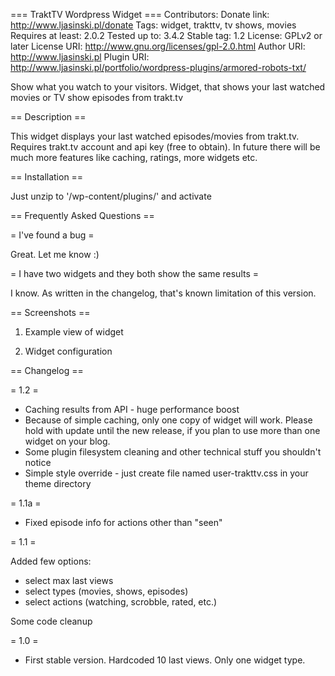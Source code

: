 === TraktTV Wordpress Widget ===
Contributors: 
Donate link: http://www.ljasinski.pl/donate
Tags: widget, trakttv, tv shows, movies
Requires at least: 2.0.2
Tested up to: 3.4.2
Stable tag: 1.2
License: GPLv2 or later
License URI: http://www.gnu.org/licenses/gpl-2.0.html
Author URI: http://www.ljasinski.pl
Plugin URI: http://www.ljasinski.pl/portfolio/wordpress-plugins/armored-robots-txt/

Show what you watch to your visitors. Widget, that shows your last watched movies or TV show episodes from trakt.tv

== Description ==

This widget displays your last watched episodes/movies from trakt.tv. Requires trakt.tv account and api key (free to obtain). In future there will be much more features like caching, ratings, more widgets etc.


== Installation ==

Just unzip to '/wp-content/plugins/' and activate

== Frequently Asked Questions ==

= I've found a bug =

Great. Let me know :)

= I have two widgets and they both show the same results =

I know. As written in the changelog, that's known limitation of this version.

== Screenshots ==

1. Example view of widget

2. Widget configuration

== Changelog ==

= 1.2 = 

* Caching results from API - huge performance boost
* Because of simple caching, only one copy of widget will work. Please hold with update until the new release, if you plan to use more than one widget on your blog.
* Some plugin filesystem cleaning and other technical stuff you shouldn't notice
* Simple style override - just create file named user-trakttv.css in your theme directory

= 1.1a =

* Fixed episode info for actions other than "seen"

= 1.1 = 

Added few options:
* select max last views
* select types (movies, shows, episodes)
* select actions (watching, scrobble, rated, etc.)

Some code cleanup

= 1.0 =

* First stable version. Hardcoded 10 last views. Only one widget type.
